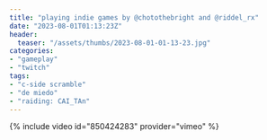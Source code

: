 ```yaml
---
title: "playing indie games by @chotothebright and @riddel_rx"
date: "2023-08-01T01:13:23Z"
header:
  teaser: "/assets/thumbs/2023-08-01-01-13-23.jpg"
categories:
- "gameplay"
- "twitch"
tags:
- "c-side scramble"
- "de miedo"
- "raiding: CAI_TAn"
---
```

{% include video id="850424283" provider="vimeo" %}
